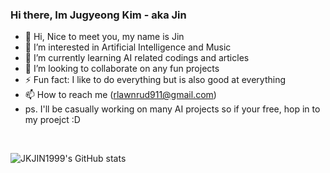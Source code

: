 ### Hi there, Im Jugyeong Kim - aka Jin


- 👋 Hi, Nice to meet you, my name is Jin
- 👀 I’m interested in Artificial Intelligence and Music
- 🌱 I’m currently learning AI related codings and articles
- 💞️ I’m looking to collaborate on any fun projects
- ⚡ Fun fact: I like to do everything but is also good at everything
- 📫 How to reach me (rlawnrud911@gmail.com)
- ps. I'll be casually working on many AI projects so if your free, hop in to my proejct :D
<br />

![JKJIN1999's GitHub stats](https://github-readme-stats.vercel.app/api?username=JKJIN1999&theme=dark&show_icons=true)

<!---
JKJIN1999/JKJIN1999 is a ✨ special ✨ repository because its `README.md` (this file) appears on your GitHub profile.
You can click the Preview link to take a look at your changes.
--->
